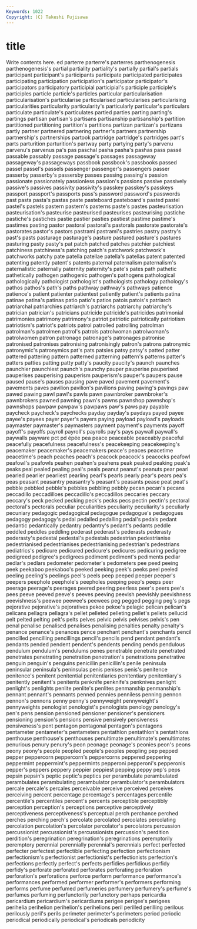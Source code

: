 ```yaml
---
Keywords: 1022 
Copyright: (C) Takeshi Fujisawa
---
```


# title

Write contents here.
ed parterre parterre's parterres parthenogenesis parthenogenesis's
partial partiality partiality's partially partial's partials participant participant's participants participate
participated participates participating participation participation's participator participator's participators participatory participial
participial's participle participle's participles particle particle's particles particular particularisation particularisation's
particularise particularised particularises particularising particularities particularity particularity's particularly particular's particulars
particulate particulate's particulates partied parties parting parting's partings partisan partisan's
partisans partisanship partisanship's partition partitioned partitioning partition's partitions partizan partizan's
partizans partly partner partnered partnering partner's partners partnership partnership's partnerships
partook partridge partridge's partridges part's parts parturition parturition's partway party
partying party's parvenu parvenu's parvenus pa's pas paschal pasha pasha's
pashas pass passé passable passably passage passage's passages passageway passageway's
passageways passbook passbook's passbooks passed passel passel's passels passenger passenger's
passengers passer passerby passerby's passersby passes passing passing's passion passionate
passionately passionless passion's passions passive passively passive's passives passivity passivity's
passkey passkey's passkeys passport passport's passports pass's password password's passwords
past pasta pasta's pastas paste pasteboard pasteboard's pasted pastel pastel's
pastels pastern pastern's pasterns paste's pastes pasteurisation pasteurisation's pasteurise pasteurised
pasteurises pasteurising pastiche pastiche's pastiches pastie pastier pasties pastiest pastime
pastime's pastimes pasting pastor pastoral pastoral's pastorals pastorate pastorate's pastorates
pastor's pastors pastrami pastrami's pastries pastry pastry's past's pasts pasturage
pasturage's pasture pastured pasture's pastures pasturing pasty pasty's pat patch
patched patches patchier patchiest patchiness patchiness's patching patch's patchwork patchwork's
patchworks patchy pate patella patellae patella's patellas patent patented patenting
patently patent's patents paternal paternalism paternalism's paternalistic paternally paternity paternity's
pate's pates path pathetic pathetically pathogen pathogenic pathogen's pathogens pathological
pathologically pathologist pathologist's pathologists pathology pathology's pathos pathos's path's paths
pathway pathway's pathways patience patience's patient patienter patientest patiently patient's
patients patina patinae patina's patinas patio patio's patios patois patois's
patriarch patriarchal patriarchies patriarch's patriarchs patriarchy patriarchy's patrician patrician's patricians
patricide patricide's patricides patrimonial patrimonies patrimony patrimony's patriot patriotic patriotically
patriotism patriotism's patriot's patriots patrol patrolled patrolling patrolman patrolman's patrolmen
patrol's patrols patrolwoman patrolwoman's patrolwomen patron patronage patronage's patronages patronise
patronised patronises patronising patronisingly patron's patrons patronymic patronymic's patronymics pat's
pats patsies patsy patsy's patted patter pattered pattering pattern patterned
patterning pattern's patterns patter's patters patties patting patty patty's paucity
paucity's paunch paunches paunchier paunchiest paunch's paunchy pauper pauperise pauperised
pauperises pauperising pauperism pauperism's pauper's paupers pause paused pause's pauses
pausing pave paved pavement pavement's pavements paves pavilion pavilion's pavilions
paving paving's pavings paw pawed pawing pawl pawl's pawls pawn
pawnbroker pawnbroker's pawnbrokers pawned pawning pawn's pawns pawnshop pawnshop's pawnshops
pawpaw pawpaw's pawpaws paw's paws pay payable paycheck paycheck's paychecks
payday payday's paydays payed payee payee's payees payer payer's payers
paying payload payload's payloads paymaster paymaster's paymasters payment payment's payments
payoff payoff's payoffs payroll payroll's payrolls pay's pays paywall paywall's
paywalls payware pct pd épée pea peace peaceable peaceably peaceful
peacefully peacefulness peacefulness's peacekeeping peacekeeping's peacemaker peacemaker's peacemakers peace's peaces
peacetime peacetime's peach peaches peach's peacock peacock's peacocks peafowl peafowl's
peafowls peahen peahen's peahens peak peaked peaking peak's peaks peal
pealed pealing peal's peals peanut peanut's peanuts pear pearl pearled
pearlier pearliest pearling pearl's pearls pearly pear's pears pea's peas
peasant peasantry peasantry's peasant's peasants pease peat peat's pebble pebbled
pebble's pebbles pebbling pebbly pecan pecan's pecans peccadillo peccadilloes peccadillo's
peccadillos peccaries peccary peccary's peck pecked pecking peck's pecks pecs
pectin pectin's pectoral pectoral's pectorals peculiar peculiarities peculiarity peculiarity's peculiarly
pecuniary pedagogic pedagogical pedagogue pedagogue's pedagogues pedagogy pedagogy's pedal pedalled
pedalling pedal's pedals pedant pedantic pedantically pedantry pedantry's pedant's pedants
peddle peddled peddles peddling pederast pederast's pederasts pederasty pederasty's pedestal
pedestal's pedestals pedestrian pedestrianise pedestrianised pedestrianises pedestrianising pedestrian's pedestrians pediatrics's
pedicure pedicured pedicure's pedicures pedicuring pedigree pedigreed pedigree's pedigrees pediment
pediment's pediments pedlar pedlar's pedlars pedometer pedometer's pedometers pee peed
peeing peek peekaboo peekaboo's peeked peeking peek's peeks peel peeled
peeling peeling's peelings peel's peels peep peeped peeper peeper's peepers
peephole peephole's peepholes peeping peep's peeps peer peerage peerage's peerages
peered peering peerless peer's peers pee's pees peeve peeved peeve's
peeves peeving peevish peevishly peevishness peevishness's peewee peewee's peewees peg
pegged pegging peg's pegs pejorative pejorative's pejoratives pekoe pekoe's pelagic
pelican pelican's pelicans pellagra pellagra's pellet pelleted pelleting pellet's pellets
pellucid pelt pelted pelting pelt's pelts pelves pelvic pelvis pelvises
pelvis's pen penal penalise penalised penalises penalising penalties penalty penalty's
penance penance's penances pence penchant penchant's penchants pencil pencilled pencilling
pencillings pencil's pencils pend pendant pendant's pendants pended pendent pendent's
pendents pending pends pendulous pendulum pendulum's pendulums penes penetrable penetrate
penetrated penetrates penetrating penetration penetration's penetrations penetrative penguin penguin's penguins
penicillin penicillin's penile peninsula peninsular peninsula's peninsulas penis penises penis's
penitence penitence's penitent penitential penitentiaries penitentiary penitentiary's penitently penitent's penitents
penknife penknife's penknives penlight penlight's penlights penlite penlite's penlites penmanship
penmanship's pennant pennant's pennants penned pennies penniless penning pennon pennon's
pennons penny penny's pennyweight pennyweight's pennyweights penologist penologist's penologists penology
penology's pen's pens pension pensioned pensioner pensioner's pensioners pensioning pension's
pensions pensive pensively pensiveness pensiveness's pent pentagon pentagonal pentagon's pentagons
pentameter pentameter's pentameters pentathlon pentathlon's pentathlons penthouse penthouse's penthouses penultimate
penultimate's penultimates penurious penury penury's peon peonage peonage's peonies peon's
peons peony peony's people peopled people's peoples peopling pep pepped
pepper peppercorn peppercorn's peppercorns peppered peppering peppermint peppermint's peppermints pepperoni
pepperoni's pepperonis pepper's peppers peppery peppier peppiest pepping peppy pep's
peps pepsin pepsin's peptic peptic's peptics per perambulate perambulated perambulates
perambulating perambulator perambulator's perambulators percale percale's percales perceivable perceive perceived
perceives perceiving percent percentage percentage's percentages percentile percentile's percentiles percent's
percents perceptible perceptibly perception perception's perceptions perceptive perceptively perceptiveness perceptiveness's
perceptual perch perchance perched perches perching perch's percolate percolated percolates
percolating percolation percolation's percolator percolator's percolators percussion percussionist percussionist's percussionists
percussion's perdition perdition's peregrination peregrination's peregrinations peremptorily peremptory perennial perennially
perennial's perennials perfect perfected perfecter perfectest perfectible perfecting perfection perfectionism
perfectionism's perfectionist perfectionist's perfectionists perfection's perfections perfectly perfect's perfects perfidies
perfidious perfidy perfidy's perforate perforated perforates perforating perforation perforation's perforations
perforce perform performance performance's performances performed performer performer's performers performing
performs perfume perfumed perfumeries perfumery perfumery's perfume's perfumes perfuming perfunctorily
perfunctory perhaps pericardia pericardium pericardium's pericardiums perigee perigee's perigees perihelia
perihelion perihelion's perihelions peril perilled perilling perilous perilously peril's perils
perimeter perimeter's perimeters period periodic periodical periodically periodical's periodicals periodicity
